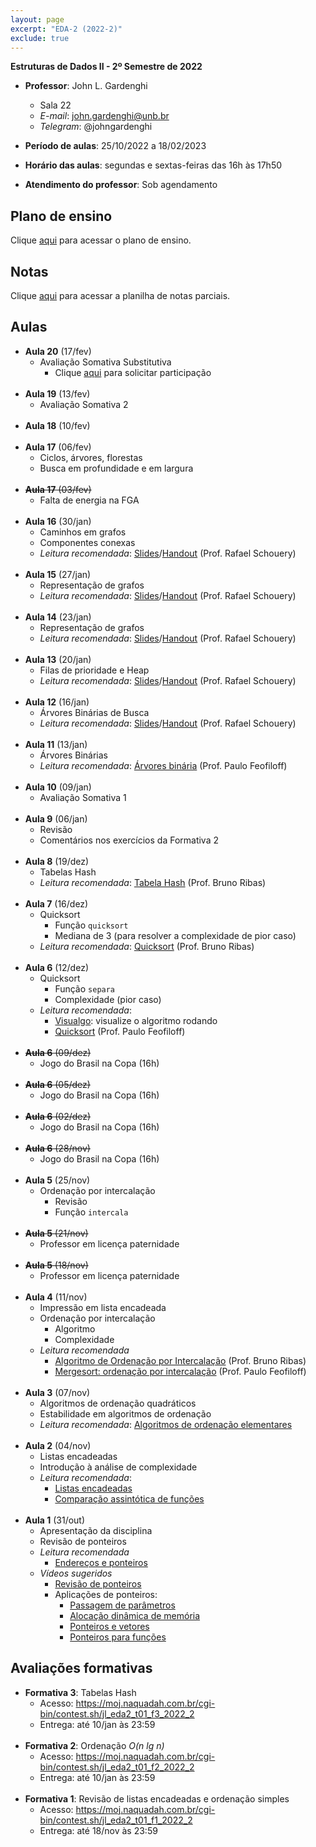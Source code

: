 ```yaml
---
layout: page
excerpt: "EDA-2 (2022-2)"
exclude: true
---
```


**Estruturas de Dados II - 2º Semestre de 2022**

* **Professor**: John L. Gardenghi
  + Sala 22
  + *E-mail*: john.gardenghi@unb.br
  + *Telegram*: @johngardenghi

* **Período de aulas**: 25/10/2022 a 18/02/2023
* **Horário das aulas**: segundas e sextas-feiras das 16h às 17h50
* **Atendimento do professor**: Sob agendamento

## Plano de ensino

Clique <a href="plano_eda2_22_2.pdf" target="_blank">aqui</a> para acessar o plano de ensino.

## Notas

Clique [aqui](notas.htm) para acessar a planilha de notas parciais.

## Aulas

* **Aula 20** (17/fev)
  + Avaliação Somativa Substitutiva
    + Clique <a href="https://forms.microsoft.com/Pages/ResponsePage.aspx?id=oZs17AtjK024M8jm1I-AWQT_ybU_kgJFrAR3sKwXT1BUM1hPVE8yMTRQMk8wODdCSFk5N0tHTTFPWi4u" target="_blank">aqui</a> para solicitar participação
<br><br>
* **Aula 19** (13/fev)
  + Avaliação Somativa 2
<br><br>
* **Aula 18** (10/fev)
<br><br>
* **Aula 17** (06/fev)
  + Ciclos, árvores, florestas
  + Busca em profundidade e em largura
<br><br>
* ~~**Aula 17** (03/fev)~~
  + Falta de energia na FGA
<br><br>
* **Aula 16** (30/jan)
  + Caminhos em grafos
  + Componentes conexas
  + *Leitura recomendada*: <a href="https://www.ic.unicamp.br/~rafael/cursos/2s2019/mc202/slides/unidade27-grafos-percursos.pdf" target="_blank">Slides</a>/<a href="https://www.ic.unicamp.br/~rafael/cursos/2s2019/mc202/slides/unidade27-grafos-percursos-handout.pdf" target="_blank">Handout</a> (Prof. Rafael Schouery)
<br><br>
* **Aula 15** (27/jan)
  + Representação de grafos
  + *Leitura recomendada*: <a href="https://www.ic.unicamp.br/~rafael/cursos/2s2019/mc202/slides/unidade26-grafos-estrutura.pdf" target="_blank">Slides</a>/<a href="https://www.ic.unicamp.br/~rafael/cursos/2s2019/mc202/slides/unidade26-grafos-estrutura-handout.pdf" target="_blank">Handout</a> (Prof. Rafael Schouery)
<br><br>
* **Aula 14** (23/jan)
  + Representação de grafos
  + *Leitura recomendada*: <a href="https://www.ic.unicamp.br/~rafael/cursos/2s2019/mc202/slides/unidade26-grafos-estrutura.pdf" target="_blank">Slides</a>/<a href="https://www.ic.unicamp.br/~rafael/cursos/2s2019/mc202/slides/unidade26-grafos-estrutura-handout.pdf" target="_blank">Handout</a> (Prof. Rafael Schouery)
<br><br>
* **Aula 13** (20/jan)
  + Filas de prioridade e Heap
  + *Leitura recomendada*: <a href="https://www.ic.unicamp.br/~rafael/cursos/2s2019/mc202/slides/unidade21-fila-prioridade.pdf" target="_blank">Slides</a>/<a href="https://www.ic.unicamp.br/~rafael/cursos/2s2019/mc202/slides/unidade21-fila-prioridade-handout.pdf" target="_blank">Handout</a> (Prof. Rafael Schouery)
<br><br>
* **Aula 12** (16/jan)
  + Árvores Binárias de Busca
  + *Leitura recomendada*: <a href="https://www.ic.unicamp.br/~rafael/cursos/2s2019/mc202/slides/unidade18-arvores-busca.pdf" target="_blank">Slides</a>/<a href="https://www.ic.unicamp.br/~rafael/cursos/2s2019/mc202/slides/unidade18-arvores-busca-handout.pdf" target="_blank">Handout</a> (Prof. Rafael Schouery)
<br><br>
* **Aula 11** (13/jan)
  + Árvores Binárias
  + *Leitura recomendada*: <a href="https://www.ime.usp.br/~pf/algoritmos/aulas/bint.html" target="_blank">Árvores binária</a> (Prof. Paulo Feofiloff)
<br><br>
* **Aula 10** (09/jan)
  + Avaliação Somativa 1
<br><br>
* **Aula 9** (06/jan)
  + Revisão
  + Comentários nos exercícios da Formativa 2
<br><br>
* **Aula 8** (19/dez)
  + Tabelas Hash
  + *Leitura recomendada*: <a href="https://www.brunoribas.com.br/eda2/2022-1/apostila/hashtable.html" target="_blank">Tabela Hash</a> (Prof. Bruno Ribas)
<br><br>
* **Aula 7** (16/dez)
  + Quicksort
    + Função `quicksort`
    + Mediana de 3 (para resolver a complexidade de pior caso)
  + *Leitura recomendada*: <a href="https://www.brunoribas.com.br/eda2/2022-1/apostila/quicksort.html" target="_blank">Quicksort</a> (Prof. Bruno Ribas)
<br><br>
* **Aula 6** (12/dez)
  + Quicksort
    + Função `separa`
    + Complexidade (pior caso)
  + *Leitura recomendada*:
    + <a href="https://visualgo.net/en/sorting" target="_blank">Visualgo</a>: visualize o algoritmo rodando
    + <a href="https://www.ime.usp.br/~pf/algoritmos/aulas/quick.html" target="_blank">Quicksort</a> (Prof. Paulo Feofiloff)
<br><br>
* ~~**Aula 6** (09/dez)~~
  + Jogo do Brasil na Copa (16h)
<br><br>
* ~~**Aula 6** (05/dez)~~
  + Jogo do Brasil na Copa (16h)
<br><br>
* ~~**Aula 6** (02/dez)~~
  + Jogo do Brasil na Copa (16h)
<br><br>
* ~~**Aula 6** (28/nov)~~
  + Jogo do Brasil na Copa (16h)
<br><br>
* **Aula 5** (25/nov)
  + Ordenação por intercalação
    + Revisão
    + Função `intercala`
<br><br>
* ~~**Aula 5** (21/nov)~~
  + Professor em licença paternidade
<br><br>
* ~~**Aula 5** (18/nov)~~
  + Professor em licença paternidade
<br><br>
* **Aula 4** (11/nov)
  + Impressão em lista encadeada
  + Ordenação por intercalação
    + Algoritmo
    + Complexidade
  + *Leitura recomendada*
    + <a href="https://www.brunoribas.com.br/eda2/2022-1/apostila/mergesort.html" target="_blank">Algoritmo de Ordenação por Intercalação</a> (Prof. Bruno Ribas)
    + <a href="https://www.ime.usp.br/~pf/algoritmos/aulas/mrgsrt.html" target="_blank">Mergesort: ordenação por intercalação</a> (Prof. Paulo Feofiloff)
<br><br>
* **Aula 3** (07/nov)
  + Algoritmos de ordenação quadráticos
  + Estabilidade em algoritmos de ordenação
  + *Leitura recomendada*: <a href="https://www.ime.usp.br/~pf/algoritmos/aulas/ordena.html" target="_blank">Algoritmos de ordenação elementares</a>
<br><br>
* **Aula 2** (04/nov)
  + Listas encadeadas
  + Introdução à análise de complexidade
  + *Leitura recomendada*:
    + <a href="https://www.ime.usp.br/~pf/algoritmos/aulas/lista.html" target="_blank">Listas encadeadas</a>
    + <a href="https://www.ime.usp.br/~pf/analise_de_algoritmos/aulas/Oh.html" target="_blank">Comparação assintótica de funções</a>
<br><br>
* **Aula 1** (31/out)
  + Apresentação da disciplina
  + Revisão de ponteiros
  + *Leitura recomendada*
    + <a href="https://www.ime.usp.br/~pf/algoritmos/aulas/pont.html" target="_blank">Endereços e ponteiros</a>
  + *Vídeos sugeridos*
    + <a href="https://youtu.be/r3ooCq07dOA" target="_blank">Revisão de ponteiros</a>
    + Aplicações de ponteiros:
      + <a href="https://web.microsoftstream.com/video/0b127270-4078-465c-96e9-c0b60b84a2ec" target="_blank">Passagem de parâmetros</a>
      + <a href="https://web.microsoftstream.com/video/d13206d2-ad31-4343-9515-8b7a075314da" target="_blank">Alocação dinâmica de memória</a>
      + <a href="https://web.microsoftstream.com/video/24a54429-1540-4d47-b5b1-f75a035d2f57" target="_blank">Ponteiros e vetores</a>
      + <a href="https://web.microsoftstream.com/video/3fa477cc-bd11-47ca-ba8c-ee7e5ba470f5" target="_blank">Ponteiros para funções</a>

## Avaliações formativas

+ **Formativa 3**: Tabelas Hash
  + Acesso: <a href="https://moj.naquadah.com.br/cgi-bin/contest.sh/jl_eda2_t01_f3_2022_2" target="_blank">https://moj.naquadah.com.br/cgi-bin/contest.sh/jl_eda2_t01_f3_2022_2</a>
  + Entrega: até 10/jan às 23:59
<br><br>
+ **Formativa 2**: Ordenação *O(n lg n)*
  + Acesso: <a href="https://moj.naquadah.com.br/cgi-bin/contest.sh/jl_eda2_t01_f2_2022_2" target="_blank">https://moj.naquadah.com.br/cgi-bin/contest.sh/jl_eda2_t01_f2_2022_2</a>
  + Entrega: até 10/jan às 23:59
<br><br>
+ **Formativa 1**: Revisão de listas encadeadas e ordenação simples
  + Acesso: <a href="https://moj.naquadah.com.br/cgi-bin/contest.sh/jl_eda2_t01_f1_2022_2" target="_blank">https://moj.naquadah.com.br/cgi-bin/contest.sh/jl_eda2_t01_f1_2022_2</a>
  + Entrega: até 18/nov às 23:59